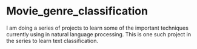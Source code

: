 # Movie_genre_classification
I am doing a series of projects to learn some of the important techniques currently using in natural language processing. This is one such project in the series to learn text classification.
